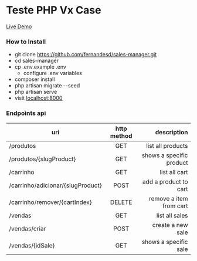 # Teste PHP Vx Case

[Live Demo](http://vx.bolty.cc)

### How to Install

* git clone https://github.com/fernandesd/sales-manager.git
* cd sales-manager
* cp .env.example .env
    * configure .env variables
* composer install
* php artisan migrate --seed
* php artisan serve
* visit [localhost:8000](http://localhost:8000)

### Endpoints api

| uri           | http method | description   | 
| ------------- |:-------------:|-------------:|
| /produtos             | GET | list all products |
| /produtos/{slugProduct}     | GET | shows a specific product|
| /carrinho | GET | list all cart      |
| /carrinho/adicionar/{slugProduct} | POST | add a product to cart|
| /carrinho/remover/{cartIndex} | DELETE | remove a item from cart |
| /vendas | GET | list all sales      |
| /vendas/criar | POST| create a new sale      |
| /vendas/{idSale} | GET | shows a specific sale|


 
